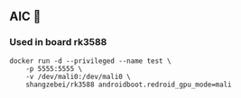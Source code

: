 ## AIC 👋
### Used in board rk3588
```
docker run -d --privileged --name test \
    -p 5555:5555 \
    -v /dev/mali0:/dev/mali0 \
    shangzebei/rk3588 androidboot.redroid_gpu_mode=mali
```
